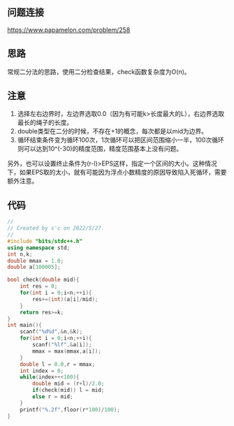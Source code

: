 ## 问题连接
https://www.papamelon.com/problem/258

## 思路
常规二分法的思路，使用二分检查结果，check函数复杂度为O(n)。

## 注意
1. 选择左右边界时，左边界选取0.0（因为有可能k>长度最大的L），右边界选取最长的绳子的长度。
2. double类型在二分的时候，不存在+1的概念，每次都是以mid为边界。
3. 循环结束条件变为循环100次，1次循环可以把区间范围缩小一半，100次循环则可以达到10^(-30)的精度范围，精度范围基本上没有问题。

另外，也可以设置终止条件为(r-l)>EPS这样，指定一个区间的大小。这种情况下，如果EPS取的太小，就有可能因为浮点小数精度的原因导致陷入死循环，需要额外注意。 

## 代码
```c++
//
// Created by s'c on 2022/5/27.
//
#include "bits/stdc++.h"
using namespace std;
int n,k;
double mmax = 1.0;
double a[100005];

bool check(double mid){
    int res = 0;
    for(int i = 0;i<n;++i){
        res+=(int)(a[i]/mid);
    }
    return res>=k;
}
int main(){
    scanf("%d%d",&n,&k);
    for(int i = 0;i<n;++i){
        scanf("%lf",&a[i]);
        mmax = max(mmax,a[i]);
    }
    double l = 0.0,r = mmax;
    int index = 0;
    while(index++<100){
        double mid = (r+l)/2.0;
        if(check(mid)) l = mid;
        else r = mid;
    }
    printf("%.2f",floor(r*100)/100);
}
```
